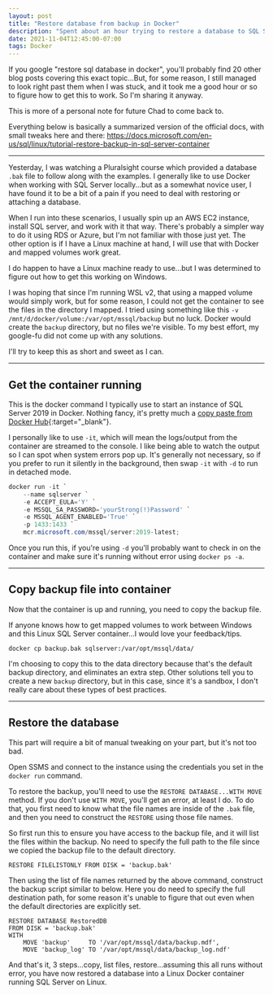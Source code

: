 ```yaml
---
layout: post
title: "Restore database from backup in Docker"
description: "Spent about an hour trying to restore a database to SQL Server in Docker. Decided to convert my notes to a blog post, hopefully this will help someone else out there who also didn't read the 20 other blog posts about it :)"
date: 2021-11-04T12:45:00-07:00
tags: Docker
---
```


If you google "restore sql database in docker", you'll probably find 20 other blog posts covering this exact topic...But, for some reason, I still managed to look right past them when I was stuck, and it took me a good hour or so to figure how to get this to work. So I'm sharing it anyway.

This is more of a personal note for future Chad to come back to.

Everything below is basically a summarized version of the official docs, with small tweaks here and there:
<https://docs.microsoft.com/en-us/sql/linux/tutorial-restore-backup-in-sql-server-container>

----

Yesterday, I was watching a Pluralsight course which provided a database `.bak` file to follow along with the examples. I generally like to use Docker when working with SQL Server locally...but as a somewhat novice user, I have found it to be a bit of a pain if you need to deal with restoring or attaching a database.

When I run into these scenarios, I usually spin up an AWS EC2 instance, install SQL server, and work with it that way. There's probably a simpler way to do it using RDS or Azure, but I'm not familiar with those just yet. The other option is if I have a Linux machine at hand, I will use that with Docker and mapped volumes work great.

I do happen to have a Linux machine ready to use...but I was determined to figure out how to get this working on Windows.

I was hoping that since I'm running WSL v2, that using a mapped volume would simply work, but for some reason, I could not get the container to see the files in the directory I mapped. I tried using something like this `-v /mnt/d/docker/volume:/var/opt/mssql/backup` but no luck. Docker would create the `backup` directory, but no files we're visible. To my best effort, my google-fu did not come up with any solutions.

I'll try to keep this as short and sweet as I can.

----

## Get the container running

This is the docker command I typically use to start an instance of SQL Server 2019 in Docker. Nothing fancy, it's pretty much a [copy paste from Docker Hub](https://hub.docker.com/_/microsoft-mssql-server){:target="_blank"}.

I personally like to use `-it`, which will mean the logs/output from the container are streamed to the console. I like being able to watch the output so I can spot when system errors pop up. It's generally not necessary, so if you prefer to run it silently in the background, then swap `-it` with `-d` to run in detached mode.

```powershell
docker run -it `
    --name sqlserver `
    -e ACCEPT_EULA='Y' `
    -e MSSQL_SA_PASSWORD='yourStrong(!)Password' `
    -e MSSQL_AGENT_ENABLED='True' `
    -p 1433:1433 `
    mcr.microsoft.com/mssql/server:2019-latest;
```

Once you run this, if you're using `-d` you'll probably want to check in on the container and make sure it's running without error using `docker ps -a`.

----

## Copy backup file into container

Now that the container is up and running, you need to copy the backup file.

If anyone knows how to get mapped volumes to work between Windows and this Linux SQL Server container...I would love your feedback/tips.

```plaintext
docker cp backup.bak sqlserver:/var/opt/mssql/data/
```

I'm choosing to copy this to the data directory because that's the default backup directory, and eliminates an extra step. Other solutions tell you to create a new `backup` directory, but in this case, since it's a sandbox, I don't really care about these types of best practices.

----

## Restore the database

This part will require a bit of manual tweaking on your part, but it's not too bad.

Open SSMS and connect to the instance using the credentials you set in the `docker run` command.

To restore the backup, you'll need to use the `RESTORE DATABASE...WITH MOVE` method. If you don't use `WITH MOVE`, you'll get an error, at least I do. To do that, you first need to know what the file names are inside of the `.bak` file, and then you need to construct the `RESTORE` using those file names.

So first run this to ensure you have access to the backup file, and it will list the files within the backup. No need to specify the full path to the file since we copied the backup file to the default directory.

```tsql
RESTORE FILELISTONLY FROM DISK = 'backup.bak'
```

Then using the list of file names returned by the above command, construct the backup script similar to below. Here you do need to specify the full destination path, for some reason it's unable to figure that out even when the default directories are explicitly set.

```tsql
RESTORE DATABASE RestoredDB
FROM DISK = 'backup.bak'
WITH
    MOVE 'backup'     TO '/var/opt/mssql/data/backup.mdf',
    MOVE 'backup_log' TO '/var/opt/mssql/data/backup_log.ndf'
```

And that's it, 3 steps...copy, list files, restore...assuming this all runs without error, you have now restored a database into a Linux Docker container running SQL Server on Linux.
